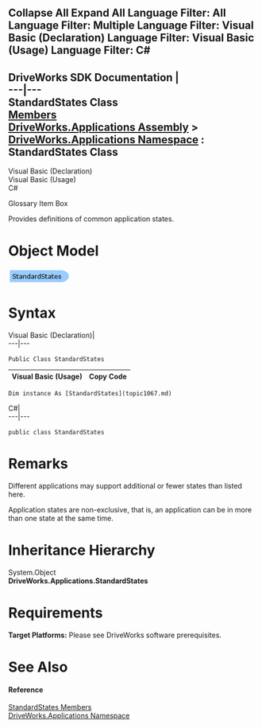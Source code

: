        

 Collapse All Expand All  Language Filter: All  Language Filter: Multiple  Language Filter: Visual Basic (Declaration) Language Filter: Visual Basic (Usage) Language Filter: C#  
---  
DriveWorks SDK Documentation  |   
---|---  
StandardStates Class   
[Members](topic1068.md)   
[DriveWorks.Applications Assembly](topic13.md) > [DriveWorks.Applications Namespace](topic16.md) : StandardStates Class  
---  
  
Visual Basic (Declaration)    
Visual Basic (Usage)    
C# 

Glossary Item Box

Provides definitions of common application states. 

# Object Model

![](dotnetdiagramimages/image37.png)

# Syntax

Visual Basic (Declaration)|   
---|---  
      
    
    Public Class StandardStates   
  
Visual Basic (Usage)| Copy Code  
---|---  
      
    
    Dim instance As [StandardStates](topic1067.md)  
  
C#|   
---|---  
      
    
    public class StandardStates   
  
# Remarks

Different applications may support additional or fewer states than listed here.

Application states are non-exclusive, that is, an application can be in more than one state at the same time.

# Inheritance Hierarchy

System.Object  
**DriveWorks.Applications.StandardStates**  


# Requirements

**Target Platforms:** Please see DriveWorks software prerequisites.

# See Also

#### Reference

[StandardStates Members](topic1068.md)   
[DriveWorks.Applications Namespace](topic16.md)


